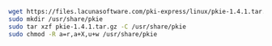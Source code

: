 ﻿```sh
wget https://files.lacunasoftware.com/pki-express/linux/pkie-1.4.1.tar.gz
sudo mkdir /usr/share/pkie
sudo tar xzf pkie-1.4.1.tar.gz -C /usr/share/pkie
sudo chmod -R a=r,a+X,u+w /usr/share/pkie
```
